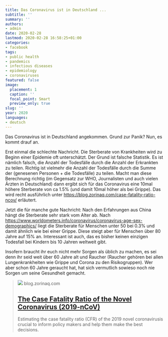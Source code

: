 ```yaml
---
title: Das Coronavirus ist in Deutschland ...
subtitle: ''
summary: ''
authors:
- admin
date: 2020-02-28
lastmod: 2020-02-28 16:58:25+01:00
categories:
- facebook
tags:
- public health
- pandemics
- infectious diseases
- epidemiology
- coronaviruses
featured: false
image:
  placement: 1
  caption: ''
  focal_point: Smart
  preview_only: true
slug: ''
year: 2020
languages:
- deutsch
---
```


Das Coronavirus ist in Deutschland angekommen. Grund zur Panik? Nun, es kommt drauf an. 

Erst einmal die schlechte Nachricht. Die Sterberate von Krankheiten wird zu Beginn einer Epidemie oft unterschätzt. Der Grund ist falsche Statistik. Es ist nämlich falsch, die Anzahl der Todesfälle durch die Anzahl der Erkrankten zu teilen. Richtig ist vielmehr die Anzahl der Todesfälle durch die Summe der (genesenen Personen + die Todesfälle) zu teilen. Macht man diese Berechnung richtig (im Gegensatz zur WHO, Journalisten und auch vielen Ärzten in Deutschland) dann ergibt sich für das Coronavirus eine 10mal höhere Sterberate von ca 1.5% (und damit 10mal höher als bei Grippe). Das wird recht ausführlich unter https://blog.zorinaq.com/case-fatality-ratio-ncov/ erläutert.

Jetzt die für manche gute Nachricht: Nach den Erfahrungen aus China hängt die Sterberate sehr stark vom Alter ab. Nach https://www.worldometers.info/coronavirus/coronavirus-age-sex-demographics/ 
liegt die Sterberate für Menschen unter 50 bei 0.3% und damit ähnlich wie bei einer Grippe. Diese steigt aber für Menschen über 80 Jahre auf 15% an. Interessant ist auch, das es bisher keinen einzigen Todesfall bei Kindern bis 10 Jahren weltweit gibt. 

Insofern braucht ihr euch nicht mehr Sorgen als üblich zu machen, es sei denn ihr seid weit über 60 Jahre alt und Raucher (Raucher gehören bei allen Lungenkrankheiten wie Grippe und Corona zu den Risikogruppen). Wer aber schon 60 Jahre geraucht hat, hat sich vermutlich sowieso noch nie Sorgen um seine Gesundheit gemacht.
> [![](https://blog.zorinaq.com/case-fatality-ratio-ncov/../assets/ghani_fig3a.svg)](https://blog.zorinaq.com/case-fatality-ratio-ncov/)
> blog.zorinaq.com
> ## [The Case Fatality Ratio of the Novel Coronavirus (2019-nCoV)](https://blog.zorinaq.com/case-fatality-ratio-ncov/)
>
>Estimating the case fatality ratio (CFR) of the 2019 novel coronavirusis crucial to inform policy makers and help them make the best decisions.